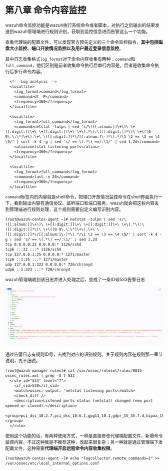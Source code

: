 # 第八章  命令内容监控



wazuh命令监控功能是wazuh执行系统命令或者脚本，对执行之后输出的结果发送到wazuh管理端进行规则识别，获取到监控信息进而告警这么一个功能。

查看代理端的配置文件，可以发现官方预先定义的三个命令监控指令，**其中包括磁盘大小监控、端口开放情况监控以及用户最近登录信息监控**。

其中日志收集格式`log_format`对于命令内容收集有两种：`command`和`full_command`，他们区别是前者收集命令执行后单行内容是，后者是收集命令执行后多行命令内容。

```text
  <!-- Log analysis -->
  <localfile>
    <log_format>command</log_format>
    <command>df -P</command>
    <frequency>360</frequency>
  </localfile>

  <localfile>
    <log_format>full_command</log_format>
    <command>netstat -tulpn | sed 's/\([[:alnum:]]\+\)\ \+[[:digit:]]\+\ \+[[:digit:]]\+\ \+\(.*\):\([[:digit:]]*\)\ \+\([0-9\.\:\*]\+\).\+\ \([[:digit:]]*\/[[:alnum:]\-]*\).*/\1 \2 == \3 == \4 \5/' | sort -k 4 -g | sed 's/ == \(.*\) ==/:\1/' | sed 1,2d</command>
    <alias>netstat listening ports</alias>
    <frequency>360</frequency>
  </localfile>

  <localfile>
    <log_format>full_command</log_format>
    <command>last -n 20</command>
    <frequency>360</frequency>
  </localfile>
```

`command`标签内的内容就是shell命令，把端口开放情况监控命令在shell界面执行一下，看到输出内容有通信协议、监听端口和端口服务，wazuh就会把这些内容丢到管理端进行规则处理，这个规则需要自定义编写识别内容。

```text
[root@wazuh-centos-agent ~]# netstat -tulpn | sed 's/\([[:alnum:]]\+\)\ \+[[:digit:]]\+\ \+[[:digit:]]\+\ \+\(.*\):\([[:digit:]]*\)\ \+\([0-9\.\:\*]\+\).\+\ \([[:digit:]]*\/[[:alnum:]\-]*\).*/\1 \2 == \3 == \4 \5/' | sort -k 4 -g | sed 's/ == \(.*\) ==/:\1/' | sed 1,2d
tcp 0.0.0.0:22 0.0.0.0:* 1126/sshd
tcp6 :::22 :::* 1126/sshd
tcp 127.0.0.1:25 0.0.0.0:* 1271/master
tcp6 ::1:25 :::* 1271/master
udp 127.0.0.1:323 0.0.0.0:* 726/chronyd
udp6 ::1:323 :::* 726/chronyd
```

wazuh管理端收到该日志并进入处理之后，变成了一条ID号533告警日志

![](.gitbook/assets/image%20%28156%29.png)

通过告警日志有规则ID号，去找到对应的识别规则。关于规则内容在规则那一章节说明，先不细说。

```text
[root@wazuh-manager rules]# cat /var/ossec/ruleset/rules/0015-ossec_rules.xml | grep -A 7 533 
  <rule id="533" level="7">
    <if_sid>530</if_sid>
    <match>ossec: output: 'netstat listening ports</match>
    <check_diff />
    <description>Listened ports status (netstat) changed (new port opened or closed).</description>
    <group>pci_dss_10.2.7,pci_dss_10.6.1,gpg13_10.1,gdpr_IV_35.7.d,hipaa_164.312.b,nist_800_53_AU.14,nist_800_53_AU.6,tsc_CC6.8,tsc_CC7.2,tsc_CC7.3,</group>
  </rule>
```

使用这个功能的话，有两种使用方式，一种是直接修改代理端配置文件，新增命令监控内容，不过这种我是不推荐这种，改起来很复杂；另一种就是通过管理端下发配置文件，这种需要**代理端开启远程命令内容收集权限**。

```text
[root@wazuh-centos-agent ~]# echo "logcollector.remote_commands=1" >> /var/ossec/etc/local_internal_options.conf 
```







